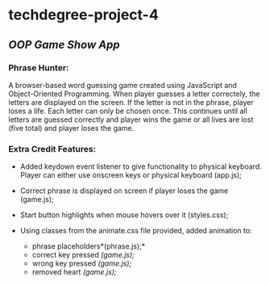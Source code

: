 # techdegree-project-4
 ## _OOP Game Show App_

 ### Phrase Hunter:

 A browser-based word guessing game created using JavaScript and Object-Oriented Programming. When player guesses a letter correctely, the letters are displayed on the screen. If the letter is not in the phrase, player loses a life. Each letter can only be chosen once. This continues until all letters are guessed correctly and player wins the game or all lives are lost (five total) and player loses the game.

 ### Extra Credit Features:

   * Added keydown event listener to give functionality to physical keyboard. Player can either use onscreen keys or physical keyboard (app.js);

   * Correct phrase is displayed on screen if player loses the game (game.js);

  * Start button highlights when mouse hovers over it (styles.css);

   * Using classes from the animate.css file provided, added animation to:

     - phrase placeholders*(phrase.js);*
     - correct key pressed *(game.js);*
     - wrong key pressed *(game.js);*
     - removed heart *(game.js);*
